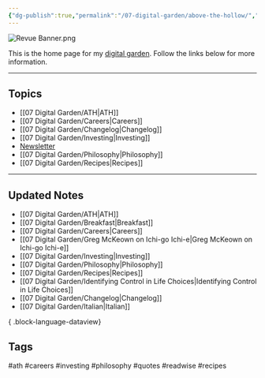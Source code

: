 ```yaml
---
{"dg-publish":true,"permalink":"/07-digital-garden/above-the-hollow/","tags":["gardenEntry"],"updated":"2025-04-05T12:13:36.787-07:00"}
---
```


![Revue Banner.png](/img/user/06%20Utilities/Attachments/Revue%20Banner.png)

This is the home page for my [digital garden](https://cagrimmett.com/ideas/2020/11/08/what-are-digital-gardens/). Follow the links below for more information.

---
## Topics

- [[07 Digital Garden/ATH\|ATH]]
- [[07 Digital Garden/Careers\|Careers]]
- [[07 Digital Garden/Changelog\|Changelog]]
- [[07 Digital Garden/Investing\|Investing]]
- [Newsletter](https://abovethehollow.beehiiv.com/)
- [[07 Digital Garden/Philosophy\|Philosophy]]
- [[07 Digital Garden/Recipes\|Recipes]]

---
## Updated Notes
- [[07 Digital Garden/ATH\|ATH]]
- [[07 Digital Garden/Breakfast\|Breakfast]]
- [[07 Digital Garden/Careers\|Careers]]
- [[07 Digital Garden/Greg McKeown on Ichi-go Ichi-e\|Greg McKeown on Ichi-go Ichi-e]]
- [[07 Digital Garden/Investing\|Investing]]
- [[07 Digital Garden/Philosophy\|Philosophy]]
- [[07 Digital Garden/Recipes\|Recipes]]
- [[07 Digital Garden/Identifying Control in Life Choices\|Identifying Control in Life Choices]]
- [[07 Digital Garden/Changelog\|Changelog]]
- [[07 Digital Garden/Italian\|Italian]]

{ .block-language-dataview}

## Tags

#ath #careers #investing #philosophy #quotes #readwise #recipes 